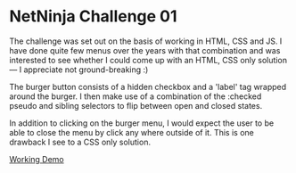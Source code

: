 # NetNinja Challenge 01

The challenge was set out on the basis of working in HTML, CSS and JS. I have done quite few menus over the years with that combination and was interested to see whether I could come up with an HTML, CSS only solution — I appreciate not ground-breaking :)

The burger button consists of a hidden checkbox and a 'label' tag wrapped around the burger. I then make use of a combination of the :checked pseudo and sibling selectors to flip between open and closed states.

In addition to clicking on the burger menu, I would expect the user to be able to close the menu by click any where outside of it. This is one drawback I see to a CSS only solution.

[Working Demo](https://russgooday.github.io/netninja-challenges/)

